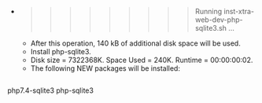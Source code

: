 * >>>>>>>>> Running inst-xtra-web-dev-php-sqlite3.sh ...
  * After this operation, 140 kB of additional disk space will be used.
  * Install php-sqlite3.
  * Disk size = 7322368K. Space Used = 240K. Runtime = 00:00:00:02.
  * The following NEW packages will be installed:
  ```bash
php7.4-sqlite3 php-sqlite3
  ```
